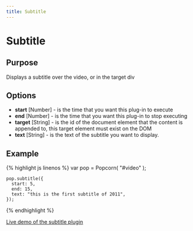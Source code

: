 ```yaml
---
title: Subtitle
---
```

# Subtitle #

## Purpose ##

Displays a subtitle over the video, or in the target div

## Options ##

* **start** \[Number\] - is the time that you want this plug-in to execute
* **end** \[Number\] - is the time that you want this plug-in to stop executing
* **target** \[String\] - is the id of the document element that the content is appended to, this target element must exist on the DOM
* **text** \[String\] - is the text of the subtitle you want to display.

## Example ##

{% highlight js linenos %}
    var pop = Popcorn( "#video" );

    pop.subtitle({
      start: 5,
      end: 15,
      text: "this is the first subtitle of 2011",
    });
{% endhighlight %}

[Live demo of the subtitle plugin](http://jsfiddle.net/popcornjs/p8Kbs/1/)
